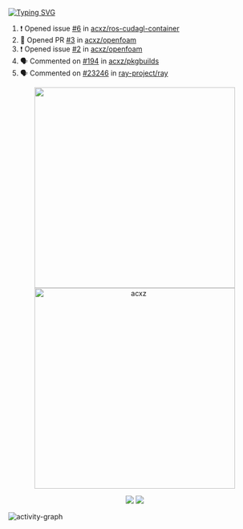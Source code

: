 [![Typing SVG](https://readme-typing-svg.herokuapp.com?size=16&color=AFFFA3&multiline=true&height=75&lines=contributing+to+robotics%2Faerospace%2Fml%2Fgpu+software;packaging+it+for+archlinux;ricer)](https://git.io/typing-svg)

<!--START_SECTION:activity-->
1. ❗️ Opened issue [#6](https://github.com/acxz/ros-cudagl-container/issues/6) in [acxz/ros-cudagl-container](https://github.com/acxz/ros-cudagl-container)
2. 💪 Opened PR [#3](https://github.com/acxz/openfoam/pull/3) in [acxz/openfoam](https://github.com/acxz/openfoam)
3. ❗️ Opened issue [#2](https://github.com/acxz/openfoam/issues/2) in [acxz/openfoam](https://github.com/acxz/openfoam)
4. 🗣 Commented on [#194](https://github.com/acxz/pkgbuilds/issues/194) in [acxz/pkgbuilds](https://github.com/acxz/pkgbuilds)
5. 🗣 Commented on [#23246](https://github.com/ray-project/ray/issues/23246) in [ray-project/ray](https://github.com/ray-project/ray)
<!--END_SECTION:activity-->

<p align="center">
  <img width="400em" src=https://github-readme-stats.vercel.app/api?username=acxz&include_all_commits=true&show_icons=true />
  <img width="400em" src="https://github-readme-streak-stats.herokuapp.com/?user=acxz&" alt="acxz" />
</p>

<p align="center">
  <img src=https://github-readme-stats.vercel.app/api/top-langs/?username=acxz&layout=compact />
  <img src=https://github-profile-trophy.vercel.app/?username=acxz&row=2&column=4 />
</p>

![activity-graph](https://activity-graph.herokuapp.com/graph?username=acxz&theme=aqua)
